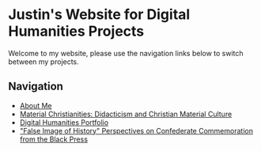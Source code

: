 # Justin's Website for Digital Humanities Projects
Welcome to my website, please use the navigation links below to switch between my projects.

## Navigation
- [About Me](aboutme.html)
- [Material Christianities: Didacticism and Christian Material Culture](MC.html)
- [Digital Humanities Portfolio](DH.html)
- ["False Image of History" Perspectives on Confederate Commemoration from the Black Press](https://falseimage.pennds.org/)
